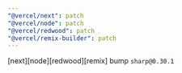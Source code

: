 ```yaml
---
"@vercel/next": patch
"@vercel/node": patch
"@vercel/redwood": patch
"@vercel/remix-builder": patch
---
```


[next][node][redwood][remix] bump `sharp@0.30.1`
